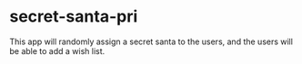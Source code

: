 # secret-santa-pri
This app will randomly assign a secret santa to the users, and the users will be able to add a wish list. 

